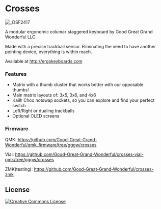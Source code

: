 # Crosses
![_DSF2417](https://github.com/user-attachments/assets/991dbb80-7f5c-47ce-9eeb-23cf1107182d)

A modular ergonomic columar staggered keyboard by Good Great Grand Wonderful LLC. 

Made with a precise trackball sensor. Eliminating the need to have another pointing device, everything is within reach.

Available at http://ergokeyboards.com

### Features

- Matrix with a thumb cluster that works better with our opposable thumbs!
- Main matrix layouts of: 3x5, 3x6, and 4x6
- Kailh Choc hotswap sockets, so you can explore and find your perfect switch
- Left/Right or dualing trackballs
- Optional OLED screens

### Firmware

QMK: https://github.com/Good-Great-Grand-Wonderful/qmk_firmware/tree/gggw/crosses

Vial: https://github.com/Good-Great-Grand-Wonderful/crosses-vial-qmk/tree/gggw/crosses

ZMK(testing): https://github.com/Good-Great-Grand-Wonderful/crosses-zmk

## License

<a rel="license" href="http://creativecommons.org/licenses/by-nc/4.0/"><img alt="Creative Commons License" style="border-width:0" src="https://i.creativecommons.org/l/by-nc/4.0/88x31.png" /></a>
